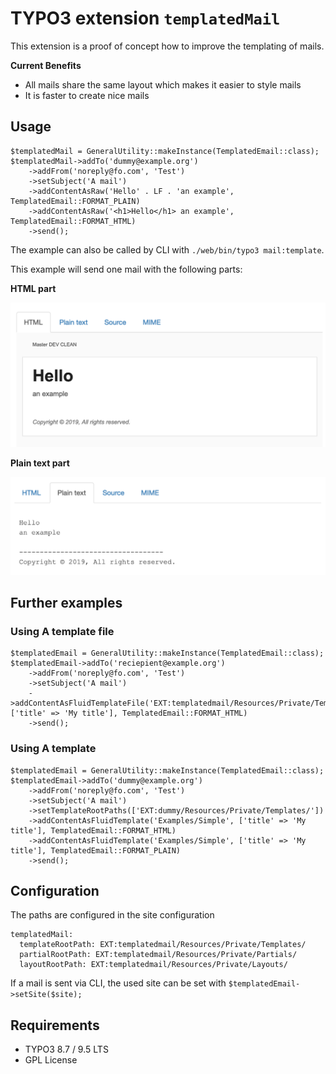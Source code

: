 # TYPO3 extension `templatedMail`

This extension is a proof of concept how to improve the templating of mails.

**Current Benefits**

- All mails share the same layout which makes it easier to style mails
- It is faster to create nice mails


## Usage

```
$templatedMail = GeneralUtility::makeInstance(TemplatedEmail::class);
$templatedMail->addTo('dummy@example.org')
    ->addFrom('noreply@fo.com', 'Test')
    ->setSubject('A mail')
    ->addContentAsRaw('Hello' . LF . 'an example', TemplatedEmail::FORMAT_PLAIN)
    ->addContentAsRaw('<h1>Hello</h1> an example', TemplatedEmail::FORMAT_HTML)
    ->send();
```
The example can also be called by CLI with `./web/bin/typo3 mail:template`.

This example will send one mail with the following parts:

**HTML part**

![HTML](Resources/Public/Screenshots/example-html.png)

**Plain text part**

![Plain](Resources/Public/Screenshots/example-txt.png)

## Further examples

### Using A template file

```
$templatedEmail = GeneralUtility::makeInstance(TemplatedEmail::class);
$templatedEmail->addTo('reciepient@example.org')
    ->addFrom('noreply@fo.com', 'Test')
    ->setSubject('A mail')
    ->addContentAsFluidTemplateFile('EXT:templatedmail/Resources/Private/Templates/Examples/Example.html', ['title' => 'My title'], TemplatedEmail::FORMAT_HTML)
    ->send();
```

### Using A template

```
$templatedEmail = GeneralUtility::makeInstance(TemplatedEmail::class);
$templatedEmail->addTo('dummy@example.org')
    ->addFrom('noreply@fo.com', 'Test')
    ->setSubject('A mail')
    ->setTemplateRootPaths(['EXT:dummy/Resources/Private/Templates/'])
    ->addContentAsFluidTemplate('Examples/Simple', ['title' => 'My title'], TemplatedEmail::FORMAT_HTML)
    ->addContentAsFluidTemplate('Examples/Simple', ['title' => 'My title'], TemplatedEmail::FORMAT_PLAIN)
    ->send();
```

## Configuration

The paths are configured in the site configuration

```
templatedMail:
  templateRootPath: EXT:templatedmail/Resources/Private/Templates/
  partialRootPath: EXT:templatedmail/Resources/Private/Partials/
  layoutRootPath: EXT:templatedmail/Resources/Private/Layouts/
```

If a mail is sent via CLI, the used site can be set with `$templatedEmail->setSite($site);`

## Requirements

- TYPO3 8.7 / 9.5 LTS
- GPL License
